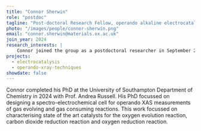 ```yaml
---
title: "Connor Sherwin"
role: "postdoc"
tagline: "Post-doctoral Research Fellow, operando alkaline electrocatalysis"
photo: "/images/people/connor-sherwin.png"
email: "connor.sherwin@materials.ox.ac.uk"
join_year: 2024
research_interests: | 
    Connor joined the group as a postdoctoral researcher in September 2024 with his work focussing on the development of novel capabilities for operando X-ray measurements of various electrocatalytic systems. Primarily, he is interested in understanding the operating mechanism of highly active alkaline O2 evolution reaction catalysts and the selectivity of CO2 reduction catalysts. 
projects:
  - electrocatalysis
  - operando-xray-techniques
showdate: false
---
```


Connor completed his PhD at the University of Southampton Department of Chemistry in 2024 with Prof. Andrea Russell. His PhD focussed on designing a spectro-electrochemical cell for operando XAS measurements of gas evolving and gas consuming reactions. This work focussed on characterising state of the art catalysts for the oxygen evolution reaction, carbon dioxide reduction reaction and oxygen reduction reaction. 
